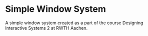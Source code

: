 # Simple Window System

A simple window system created as a part of the course Designing Interactive Systems 2 at RWTH Aachen.
